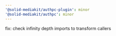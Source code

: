 ```yaml
---
'@solid-mediakit/authpc-plugin': minor
'@solid-mediakit/authpc': minor
---
```


fix: check infinity depth imports to transform callers
